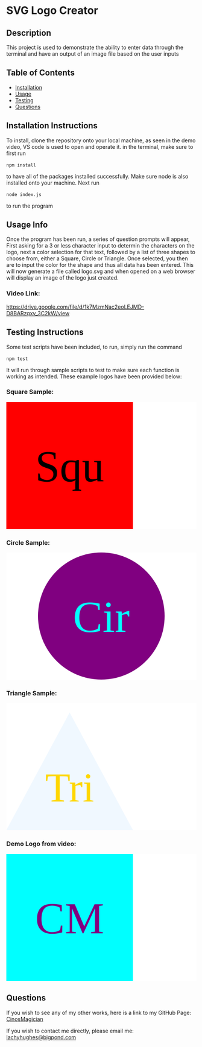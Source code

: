 # SVG Logo Creator

## Description

This project is used to demonstrate the ability to enter data through the terminal and have an output of an image file based on the user inputs

## Table of Contents

- [Installation](#installation-instructions)
- [Usage](#usage-info)
- [Testing](#testing-instructions)
- [Questions](#questions)

## Installation Instructions

To install, clone the repository onto your local machine, as seen in the demo video, VS code is used to open and operate it. in the terminal, make sure to first run

```
npm install
```

to have all of the packages installed successfully. Make sure node is also installed onto your machine. Next run

```
node index.js
```

to run the program

## Usage Info

Once the program has been run, a series of question prompts will appear, First asking for a 3 or less character input to determin the characters on the logo, next a color selection for that text, followed by a list of three shapes to choose from, either a Square, Circle or Triangle. Once selected, you then are to input the color for the shape and thus all data has been entered. This will now generate a file called logo.svg and when opened on a web browser will display an image of the logo just created.

### Video Link:

https://drive.google.com/file/d/1k7MzmNac2eoLEJMD-D8BARzqxv_3C2kW/view

## Testing Instructions

Some test scripts have been included, to run, simply run the command

```
npm test
```

It will run through sample scripts to test to make sure each function is working as intended. These example logos have been provided below:

### Square Sample:

<img src="./examples/squareSample.svg">

### Circle Sample:

<img src="./examples/sampleCircle.svg">

### Triangle Sample:

<img src="./examples/sampleTriangle.svg">

### Demo Logo from video:

<img src="./examples/logo.svg">

## Questions

If you wish to see any of my other works,
here is a link to my GitHub Page: [CinosMagician](https://github.com/CinosMagician)

If you wish to contact me directly, please email me: lachyhughes@bigpond.com
